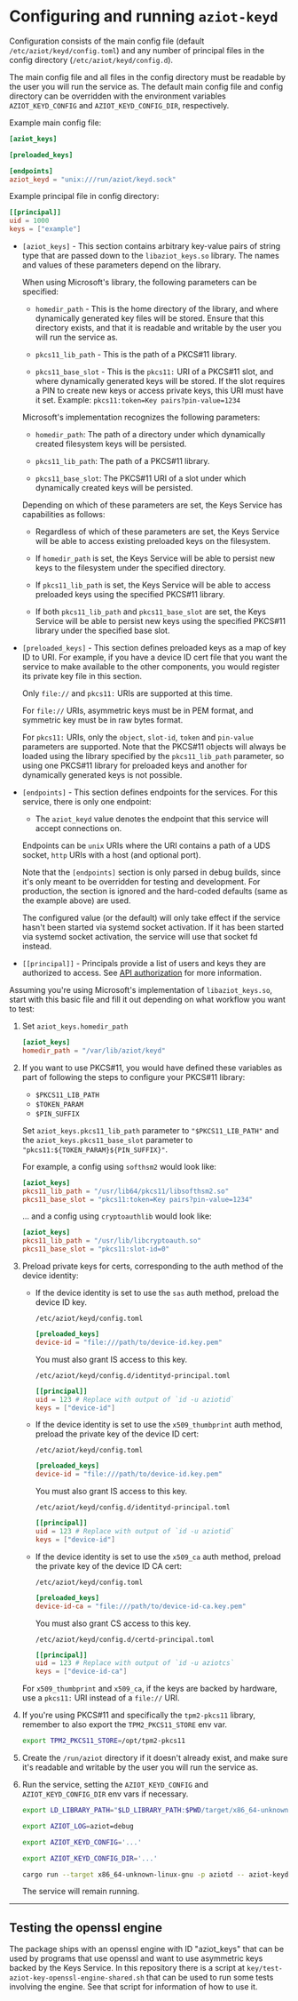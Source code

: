 # Configuring and running `aziot-keyd`

Configuration consists of the main config file (default `/etc/aziot/keyd/config.toml`) and any number of principal files in the config directory (`/etc/aziot/keyd/config.d`).

The main config file and all files in the config directory must be readable by the user you will run the service as. The default main config file and config directory can be overridden with the environment variables `AZIOT_KEYD_CONFIG` and `AZIOT_KEYD_CONFIG_DIR`, respectively.

Example main config file:

```toml
[aziot_keys]

[preloaded_keys]

[endpoints]
aziot_keyd = "unix:///run/aziot/keyd.sock"
```

Example principal file in config directory:

```toml
[[principal]]
uid = 1000
keys = ["example"]
```

- `[aziot_keys]` - This section contains arbitrary key-value pairs of string type that are passed down to the `libaziot_keys.so` library. The names and values of these parameters depend on the library.

    When using Microsoft's library, the following parameters can be specified:

    - `homedir_path` - This is the home directory of the library, and where dynamically generated key files will be stored. Ensure that this directory exists, and that it is readable and writable by the user you will run the service as.

    - `pkcs11_lib_path` - This is the path of a PKCS#11 library.

    - `pkcs11_base_slot` - This is the `pkcs11:` URI of a PKCS#11 slot, and where dynamically generated keys will be stored. If the slot requires a PIN to create new keys or access private keys, this URI must have it set. Example: `pkcs11:token=Key pairs?pin-value=1234`

    Microsoft's implementation recognizes the following parameters:

    - `homedir_path`: The path of a directory under which dynamically created filesystem keys will be persisted.

    - `pkcs11_lib_path`: The path of a PKCS#11 library.

    - `pkcs11_base_slot`: The PKCS#11 URI of a slot under which dynamically created keys will be persisted.

    Depending on which of these parameters are set, the Keys Service has capabilities as follows:

    - Regardless of which of these parameters are set, the Keys Service will be able to access existing preloaded keys on the filesystem.

    - If `homedir_path` is set, the Keys Service will be able to persist new keys to the filesystem under the specified directory.

    - If `pkcs11_lib_path` is set, the Keys Service will be able to access preloaded keys using the specified PKCS#11 library.

    - If both `pkcs11_lib_path` and `pkcs11_base_slot` are set, the Keys Service will be able to persist new keys using the specified PKCS#11 library under the specified base slot.

- `[preloaded_keys]` - This section defines preloaded keys as a map of key ID to URI. For example, if you have a device ID cert file that you want the service to make available to the other components, you would register its private key file in this section.

    Only `file://` and `pkcs11:` URIs are supported at this time.

    For `file://` URIs, asymmetric keys must be in PEM format, and symmetric key must be in raw bytes format.

    For `pkcs11:` URIs, only the `object`, `slot-id`, `token` and `pin-value` parameters are supported. Note that the PKCS#11 objects will always be loaded using the library specified by the `pkcs11_lib_path` parameter, so using one PKCS#11 library for preloaded keys and another for dynamically generated keys is not possible.

- `[endpoints]` - This section defines endpoints for the services. For this service, there is only one endpoint:

    - The `aziot_keyd` value denotes the endpoint that this service will accept connections on.

    Endpoints can be `unix` URIs where the URI contains a path of a UDS socket, `http` URIs with a host (and optional port).

    Note that the `[endpoints]` section is only parsed in debug builds, since it's only meant to be overridden for testing and development. For production, the section is ignored and the hard-coded defaults (same as the example above) are used.

    The configured value (or the default) will only take effect if the service hasn't been started via systemd socket activation. If it has been started via systemd socket activation, the service will use that socket fd instead.

- `[[principal]]` - Principals provide a list of users and keys they are authorized to access. See [API authorization](https://azure.github.io/iot-identity-service/keys-service.html#api-authentication) for more information.

Assuming you're using Microsoft's implementation of `libaziot_keys.so`, start with this basic file and fill it out depending on what workflow you want to test:

1. Set `aziot_keys.homedir_path`

    ```toml
    [aziot_keys]
    homedir_path = "/var/lib/aziot/keyd"
    ```

1. If you want to use PKCS#11, you would have defined these variables as part of following the steps to configure your PKCS#11 library:

    - `$PKCS11_LIB_PATH`
    - `$TOKEN_PARAM`
    - `$PIN_SUFFIX`

    Set `aziot_keys.pkcs11_lib_path` parameter to `"$PKCS11_LIB_PATH"` and the `aziot_keys.pkcs11_base_slot` parameter to `"pkcs11:${TOKEN_PARAM}${PIN_SUFFIX}"`.

    For example, a config using `softhsm2` would look like:

    ```toml
    [aziot_keys]
    pkcs11_lib_path = "/usr/lib64/pkcs11/libsofthsm2.so"
    pkcs11_base_slot = "pkcs11:token=Key pairs?pin-value=1234"
    ```

    ... and a config using `cryptoauthlib` would look like:

    ```toml
    [aziot_keys]
    pkcs11_lib_path = "/usr/lib/libcryptoauth.so"
    pkcs11_base_slot = "pkcs11:slot-id=0"
    ```

1. Preload private keys for certs, corresponding to the auth method of the device identity:

    - If the device identity is set to use the `sas` auth method, preload the device ID key.

        `/etc/aziot/keyd/config.toml`

        ```toml
        [preloaded_keys]
        device-id = "file:///path/to/device-id.key.pem"
        ```

        You must also grant IS access to this key.

        `/etc/aziot/keyd/config.d/identityd-principal.toml`

        ```toml
        [[principal]]
        uid = 123 # Replace with output of `id -u aziotid`
        keys = ["device-id"]
        ```

    - If the device identity is set to use the `x509_thumbprint` auth method, preload the private key of the device ID cert:

        `/etc/aziot/keyd/config.toml`

        ```toml
        [preloaded_keys]
        device-id = "file:///path/to/device-id.key.pem"
        ```

        You must also grant IS access to this key.

        `/etc/aziot/keyd/config.d/identityd-principal.toml`

        ```toml
        [[principal]]
        uid = 123 # Replace with output of `id -u aziotid`
        keys = ["device-id"]
        ```

    - If the device identity is set to use the `x509_ca` auth method, preload the private key of the device ID CA cert:

        `/etc/aziot/keyd/config.toml`

        ```toml
        [preloaded_keys]
        device-id-ca = "file:///path/to/device-id-ca.key.pem"
        ```

        You must also grant CS access to this key.

        `/etc/aziot/keyd/config.d/certd-principal.toml`

        ```toml
        [[principal]]
        uid = 123 # Replace with output of `id -u aziotcs`
        keys = ["device-id-ca"]
        ```

    For `x509_thumbprint` and `x509_ca`, if the keys are backed by hardware, use a `pkcs11:` URI instead of a `file://` URI.

1. If you're using PKCS#11 and specifically the `tpm2-pkcs11` library, remember to also export the `TPM2_PKCS11_STORE` env var.

    ```sh
    export TPM2_PKCS11_STORE=/opt/tpm2-pkcs11
    ```

1. Create the `/run/aziot` directory if it doesn't already exist, and make sure it's readable and writable by the user you will run the service as.

1. Run the service, setting the `AZIOT_KEYD_CONFIG` and `AZIOT_KEYD_CONFIG_DIR` env vars if necessary.

    ```sh
    export LD_LIBRARY_PATH="$LD_LIBRARY_PATH:$PWD/target/x86_64-unknown-linux-gnu/debug"

    export AZIOT_LOG=aziot=debug

    export AZIOT_KEYD_CONFIG='...'

    export AZIOT_KEYD_CONFIG_DIR='...'

    cargo run --target x86_64-unknown-linux-gnu -p aziotd -- aziot-keyd
    ```

    The service will remain running.


---


## Testing the openssl engine

The package ships with an openssl engine with ID "aziot_keys" that can be used by programs that use openssl and want to use asymmetric keys backed by the Keys Service. In this repository there is a script at `key/test-aziot-key-openssl-engine-shared.sh` that can be used to run some tests involving the engine. See that script for information of how to use it.
